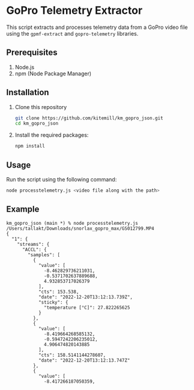 # GoPro Telemetry Extractor

This script extracts and processes telemetry data from a GoPro video file using the `gpmf-extract` and `gopro-telemetry` libraries.

## Prerequisites

1. Node.js
2. npm (Node Package Manager)

## Installation

1. Clone this repository
   ```bash
   git clone https://github.com/kitemill/km_gopro_json.git
   cd km_gopro_json
   ```

2. Install the required packages:
   ```bash
   npm install
   ```

## Usage

Run the script using the following command:

```bash
node processtelemetry.js <video file along with the path>
```

## Example

```
km_gopro_json (main *) % node processtelemetry.js /Users/tallakt/Downloads/snorlax_gopro_max/GS012799.MP4
{
  "1": {
    "streams": {
      "ACCL": {
        "samples": [
          {
            "value": [
              -8.462829736211031,
              -0.5371702637889688,
              4.932853717026379
            ],
            "cts": 153.538,
            "date": "2022-12-20T13:12:13.739Z",
            "sticky": {
              "temperature [°C]": 27.822265625
            }
          },
          {
            "value": [
              -8.419664268585132,
              -0.5947242206235012,
              4.906474820143885
            ],
            "cts": 158.5141144278607,
            "date": "2022-12-20T13:12:13.747Z"
          },
          {
            "value": [
              -8.417266187050359,
```




